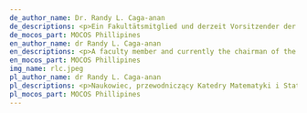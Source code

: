 ```yaml
---
de_author_name: Dr. Randy L. Caga-anan
de_descriptions: <p>Ein Fakultätsmitglied und derzeit Vorsitzender der Abteilung für Mathematik und Statistik des MSU-Iligan Institute of Technology, Philippinen. Ein Mitglied der Gruppe für komplexe Systeme der Universität, das mit reiner Mathematik begann und sich nun mit der mathematischen Modellierung von Infektionskrankheiten beschäftigt.</p>
de_mocos_part: MOCOS Phillipines
en_author_name: dr Randy L. Caga-anan
en_descriptions: <p>A faculty member and currently the chairman of the Department of Mathematics and Statistics of the MSU-Iligan Institute of Technology, Philippines. A member of the Complex Systems Group of the university who started out in pure mathematics and now doing work with mathematically modeling infectious diseases.</p>
en_mocos_part: MOCOS Phillipines
img_name: rlc.jpeg
pl_author_name: dr Randy L. Caga-anan
pl_descriptions: <p>Naukowiec, przewodniczący Katedry Matematyki i Statystyki MSU-Iligan Institute of Technology na Filipinach. Członek Grupy Systemów Kompleksowych uniwersytetu, który zaczynał od czystej matematyki, a obecnie zajmuje się modelowaniem matematycznym chorób zakaźnych.</p>
pl_mocos_part: MOCOS Phillipines
---
```

